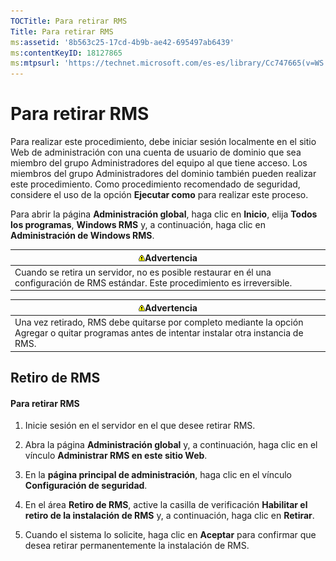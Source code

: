 ```yaml
---
TOCTitle: Para retirar RMS
Title: Para retirar RMS
ms:assetid: '8b563c25-17cd-4b9b-ae42-695497ab6439'
ms:contentKeyID: 18127865
ms:mtpsurl: 'https://technet.microsoft.com/es-es/library/Cc747665(v=WS.10)'
---
```


Para retirar RMS
================

Para realizar este procedimiento, debe iniciar sesión localmente en el sitio Web de administración con una cuenta de usuario de dominio que sea miembro del grupo Administradores del equipo al que tiene acceso. Los miembros del grupo Administradores del dominio también pueden realizar este procedimiento. Como procedimiento recomendado de seguridad, considere el uso de la opción **Ejecutar como** para realizar este proceso.

Para abrir la página **Administración global**, haga clic en **Inicio**, elija **Todos los programas**, **Windows RMS** y, a continuación, haga clic en **Administración de Windows RMS**.

| ![](images/Cc747665.Warning(WS.10).gif)Advertencia                                                    |
|------------------------------------------------------------------------------------------------------------------------------------|
| Cuando se retira un servidor, no es posible restaurar en él una configuración de RMS estándar. Este procedimiento es irreversible. |

| ![](images/Cc747665.Warning(WS.10).gif)Advertencia                                                                  |
|--------------------------------------------------------------------------------------------------------------------------------------------------|
| Una vez retirado, RMS debe quitarse por completo mediante la opción Agregar o quitar programas antes de intentar instalar otra instancia de RMS. |

Retiro de RMS
-------------

#### Para retirar RMS

1.  Inicie sesión en el servidor en el que desee retirar RMS.

2.  Abra la página **Administración global** y, a continuación, haga clic en el vínculo **Administrar RMS en este sitio Web**.

3.  En la **página principal de administración**, haga clic en el vínculo **Configuración de seguridad**.

4.  En el área **Retiro de RMS**, active la casilla de verificación **Habilitar el retiro de la instalación de RMS** y, a continuación, haga clic en **Retirar**.

5.  Cuando el sistema lo solicite, haga clic en **Aceptar** para confirmar que desea retirar permanentemente la instalación de RMS.
